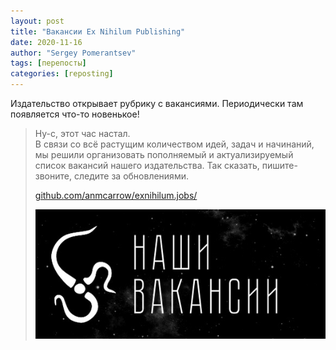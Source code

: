 ```yaml
---
layout: post
title: "Вакансии Ex Nihilum Publishing"
date: 2020-11-16
author: "Sergey Pomerantsev"
tags: [перепосты]
categories: [reposting]
---
```


Издательство открывает рубрику с вакансиями. Периодически там появляется что-то новенькое!

> Ну-с, этот час настал.  
> В связи со всё растущим количеством идей, задач и начинаний, мы решили организовать пополняемый и актуализируемый список вакансий нашего издательства. Так сказать, пишите-звоните, следите за обновлениями.
>
> [github.com/anmcarrow/exnihilum.jobs/](https://github.com/anmcarrow/exnihilum.jobs/)
>
> ![](/assets/images/Ex-Nihilum-Publishing-CV.jpg)
